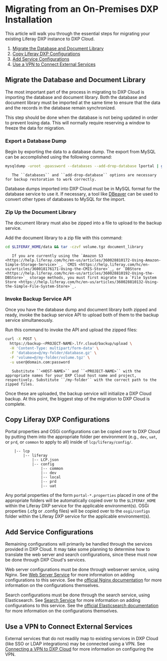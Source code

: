 # Migrating from an On-Premises DXP Installation

This article will walk you through the essential steps for migrating your existing Liferay DXP instance to DXP Cloud.

1. [Migrate the Database and Document Library](#migrate-the-database-and-document-library)
1. [Copy Liferay DXP Configurations](#copy-liferay-dxp-configurations)
1. [Add Service Configurations](#add-service-configurations)
1. [Use a VPN to Connect External Services](#use-a-vpn-to-connect-external-services)

## Migrate the Database and Document Library

The most important part of the process in migrating to DXP Cloud is importing the database and document library. Both the database and document library must be imported at the same time to ensure that the data and the records in the database remain synchronized.

This step should be done when the database is not being updated in order to prevent losing data. This will normally require reserving a window to freeze the data for migration. 

### Export a Database Dump

Begin by exporting the data to a database dump. The export from MySQL can be accomplished using the following command:

```bash
mysqldump -uroot -ppassword --databases --add-drop-database lportal | gzip -c | cat > database.gz
```

```important::
   The ``databases`` and ``add-drop-database`` options are necessary for backup restoration to work correctly.
```

Database dumps imported into DXP Cloud must be in MySQL format for the database service to use it. If necessary, a tool like [DBeaver](http://dbeaver.io) can be used to convert other types of databases to MySQL for the import.

### Zip Up the Document Library

The document library must also be zipped into a file to upload to the backup service.

Add the document library to a zip file with this command:

```bash
cd $LIFERAY_HOME/data && tar -czvf volume.tgz document_library
```

```important::
   If you are currently using the `Amazon S3 <https://help.liferay.com/hc/en-us/articles/360028810172-Using-Amazon-Simple-Storage-Service>`_, `CMIS <https://help.liferay.com/hc/en-us/articles/360018176171-Using-the-CMIS-Store>`_, or `DBStore <https://help.liferay.com/hc/en-us/articles/360028810192-Using-the-DBStore>`_ storage methods, you must first migrate to a `File System Store <https://help.liferay.com/hc/en-us/articles/360028810132-Using-the-Simple-File-System-Store>`_.
```

### Invoke Backup Service API

Once you have the database dump and document library both zipped and ready, invoke the backup service API to upload both of them to the backup service simultaneously.

Run this command to invoke the API and upload the zipped files:

```bash
curl -X POST \
  https://backup-<PROJECT-NAME>.lfr.cloud/backup/upload \
  -H 'Content-Type: multipart/form-data' \
  -F 'database=@/my-folder/database.gz' \
  -F 'volume=@/my-folder/volume.tgz' \
  -u user@domain.com:password
```

```note::
   Substitute ``<HOST-NAME>`` and ``<PROJECT-NAME>`` with the appropriate names for your DXP Cloud host name and project, respectively. Substitute ``/my-folder`` with the correct path to the zipped files.
```

Once these are uploaded, the backup service will initialize a DXP Cloud backup. At this point, the biggest step of the migration to DXP Cloud is complete.

## Copy Liferay DXP Configurations

Portal properties and OSGi configurations can be copied over to DXP Cloud by putting them into the appropriate folder per environment (e.g., `dev`, `uat`, or `prd`, or `common` to apply to all) inside of `lcp/liferay/config/`.

```
    |-- lcp
        |-- liferay
            |-- LCP.json
            |-- config
                |-- common
                |-- dev
                |-- local
                |-- prd
                |-- uat
```

Any portal properties of the form `portal-*.properties` placed in one of the appropriate folders will be automatically copied over to the `$LIFERAY_HOME` within the Liferay DXP service for the applicable environment(s). OSGi properties (.cfg or .config files) will be copied over to the `osgi/configs` folder within the Liferay DXP service for the applicable environment(s).

## Add Service Configurations

Remaining configurations will primarily be handled through the services provided in DXP Cloud. It may take some planning to determine how to translate the web server and search configurations, since these must now be done through DXP Cloud's services.

Web server configurations must be done through webserver service, using Nginx. See [Web Server Service](../platform-services/web-server-service.md) for more information on adding configurations to this service. See the [official Nginx documentation](https://docs.nginx.com/) for more information on the configurations themselves.

Search configurations must be done through the search service, using Elasticsearch. See [Search Service](../platform-services/search-service.md) for more information on adding configurations to this service. See the [official Elasticsearch documentation](https://www.elastic.co/guide/index.html) for more information on the configurations themselves.

## Use a VPN to Connect External Services

External services that do not readily map to existing services in DXP Cloud (like SSO or LDAP integrations) may be connected using a VPN. See [Connecting a VPN to DXP Cloud](../infrastructure-and-operations/networking/connecting-a-vpn-to-dxp-cloud.md) for more information on configuring the VPN.
